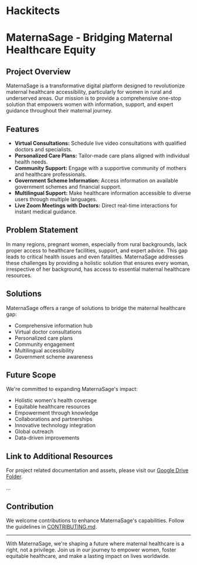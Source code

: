 # Hackitects
# MaternaSage - Bridging Maternal Healthcare Equity

## Project Overview

MaternaSage is a transformative digital platform designed to revolutionize maternal healthcare accessibility, particularly for women in rural and underserved areas. Our mission is to provide a comprehensive one-stop solution that empowers women with information, support, and expert guidance throughout their maternal journey.


## Features

- **Virtual Consultations:** Schedule live video consultations with qualified doctors and specialists.
- **Personalized Care Plans:** Tailor-made care plans aligned with individual health needs.
- **Community Support:** Engage with a supportive community of mothers and healthcare professionals.
- **Government Scheme Information:** Access information on available government schemes and financial support.
- **Multilingual Support:** Make healthcare information accessible to diverse users through multiple languages.
- **Live Zoom Meetings with Doctors:** Direct real-time interactions for instant medical guidance.

## Problem Statement

In many regions, pregnant women, especially from rural backgrounds, lack proper access to healthcare facilities, support, and expert advice. This gap leads to critical health issues and even fatalities. MaternaSage addresses these challenges by providing a holistic solution that ensures every woman, irrespective of her background, has access to essential maternal healthcare resources.

## Solutions

MaternaSage offers a range of solutions to bridge the maternal healthcare gap:

- Comprehensive information hub
- Virtual doctor consultations
- Personalized care plans
- Community engagement
- Multilingual accessibility
- Government scheme awareness

## Future Scope

We're committed to expanding MaternaSage's impact:

- Holistic women's health coverage
- Equitable healthcare resources
- Empowerment through knowledge
- Collaborations and partnerships
- Innovative technology integration
- Global outreach
- Data-driven improvements
  
## Link to Additional Resources

For project related documentation and assets, please visit our [Google Drive Folder](https://drive.google.com/drive/folders/1E8JQ03oegblr_3oz0L9DiPR6iqWEzD4k?usp=sharing).

...

## Contribution

We welcome contributions to enhance MaternaSage's capabilities. Follow the guidelines in [CONTRIBUTING.md](CONTRIBUTING.md).





---

With MaternaSage, we're shaping a future where maternal healthcare is a right, not a privilege. Join us in our journey to empower women, foster equitable healthcare, and make a lasting impact on lives worldwide.
